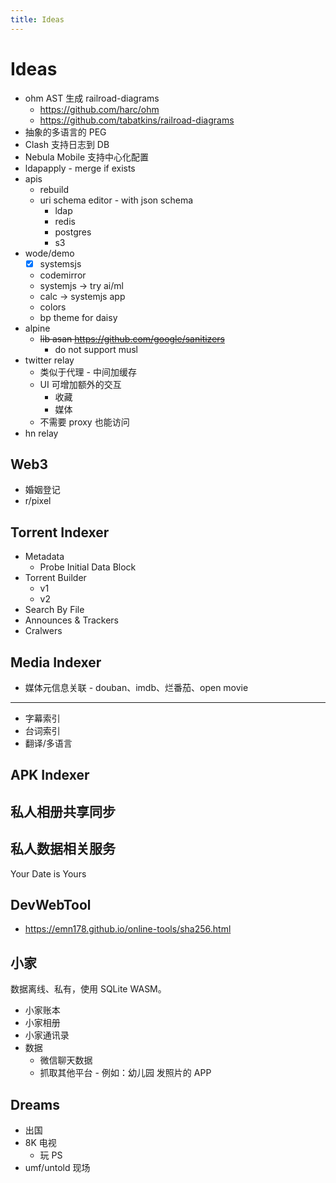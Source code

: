 ```yaml
---
title: Ideas
---
```


# Ideas

- ohm AST 生成 railroad-diagrams
  - https://github.com/harc/ohm
  - https://github.com/tabatkins/railroad-diagrams
- 抽象的多语言的 PEG
- Clash 支持日志到 DB
- Nebula Mobile 支持中心化配置
- ldapapply - merge if exists
- apis
  - rebuild
  - uri schema editor - with json schema
    - ldap
    - redis
    - postgres
    - s3
- wode/demo
  - [x] systemsjs
  - codemirror
  - systemjs -> try ai/ml
  - calc -> systemjs app
  - colors
  - bp theme for daisy
- alpine
  - ~~lib asan https://github.com/google/sanitizers~~
    - do not support musl
- twitter relay
  - 类似于代理 - 中间加缓存
  - UI 可增加额外的交互
    - 收藏
    - 媒体
  - 不需要 proxy 也能访问
- hn relay

## Web3

- 婚姻登记
- r/pixel

## Torrent Indexer

- Metadata
  - Probe Initial Data Block
- Torrent Builder
  - v1
  - v2
- Search By File
- Announces & Trackers
- Cralwers

## Media Indexer

- 媒体元信息关联 - douban、imdb、烂番茄、open movie

---

- 字幕索引
- 台词索引
- 翻译/多语言

## APK Indexer

## 私人相册共享同步

## 私人数据相关服务

Your Date is Yours

## DevWebTool

- https://emn178.github.io/online-tools/sha256.html

## 小家

数据离线、私有，使用 SQLite WASM。

- 小家账本
- 小家相册
- 小家通讯录
- 数据
  - 微信聊天数据
  - 抓取其他平台 - 例如：幼儿园 发照片的 APP

## Dreams

- 出国
- 8K 电视
  - 玩 PS
- umf/untold 现场
